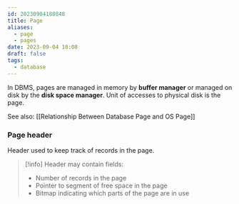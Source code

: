 ```yaml
---
id: 20230904180848
title: Page
aliases:
  - page
  - pages
date: 2023-09-04 18:08
draft: false
tags:
  - database
---
```

In DBMS, pages are managed in memory by **buffer manager** or managed on disk by the **disk space manager**. Unit of accesses to physical disk is the page.

See also: [[Relationship Between Database Page and OS Page]]

### Page header

Header used to keep track of records in the page. 
> [!info] Header may contain fields: 
> - Number of records in the page
> - Pointer to segment of free space in the page
> - Bitmap indicating which parts of the page are in use
